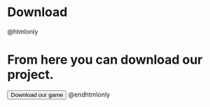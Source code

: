 # Download
@htmlonly
<h1 id='text'>From here you can download our project.</h1>
<a href='https://github.com/SSIvanov19/maze-game-2021/releases/download/Release/Release.zip'><button>Download our game</button></a>
 <script type="text/javascript">
    let button = document.getElementsByTagName("button");
    let text = document.getElementById("text");

    button[0].addEventListener("click", function() {
        text.innerHTML = "Qsha! Thanks for your support!";
    });
 </script>
@endhtmlonly
